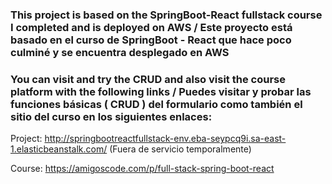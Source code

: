 ### This project is based on the SpringBoot-React fullstack course I completed and is deployed on AWS / Este proyecto está basado en el curso de SpringBoot - React que hace poco culminé y se encuentra desplegado en AWS
### You can visit and try the CRUD and also visit the course platform with the following links / Puedes visitar y probar las funciones básicas ( CRUD ) del formulario como también el sitio del curso en los siguientes enlaces: 

Project: http://springbootreactfullstack-env.eba-seypcq9i.sa-east-1.elasticbeanstalk.com/ (Fuera de servicio temporalmente)

Course: https://amigoscode.com/p/full-stack-spring-boot-react
